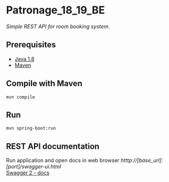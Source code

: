 # Patronage_18_19_BE
*Simple REST API for room booking system.*

## Prerequisites

* [Java 1.8](http://www.oracle.com/technetwork/java/javase/downloads/jdk8-downloads-2133151.html)
* [Maven](https://maven.apache.org/install.html)

## Compile with Maven

    mvn compile


## Run 

    mvn spring-boot:run

## REST API documentation
Run application and open docs in web browser *htttp://[base_url]:[port]/swagger-ui.html*
<br>[Swagger 2 - docs](http://localhost:8080/swagger-ui.html)


